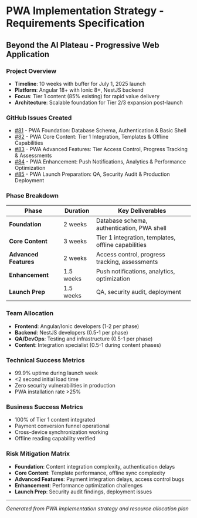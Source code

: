 # PWA Implementation Strategy - Requirements Specification
## Beyond the AI Plateau - Progressive Web Application

### Project Overview
- **Timeline**: 10 weeks with buffer for July 1, 2025 launch
- **Platform**: Angular 18+ with Ionic 8+, NestJS backend
- **Focus**: Tier 1 content (85% existing) for rapid value delivery
- **Architecture**: Scalable foundation for Tier 2/3 expansion post-launch

### GitHub Issues Created
- [#81](https://github.com/amysoft-digital-tech/amysoft.tech/issues/81) - PWA Foundation: Database Schema, Authentication & Basic Shell
- [#82](https://github.com/amysoft-digital-tech/amysoft.tech/issues/82) - PWA Core Content: Tier 1 Integration, Templates & Offline Capabilities
- [#83](https://github.com/amysoft-digital-tech/amysoft.tech/issues/83) - PWA Advanced Features: Tier Access Control, Progress Tracking & Assessments
- [#84](https://github.com/amysoft-digital-tech/amysoft.tech/issues/84) - PWA Enhancement: Push Notifications, Analytics & Performance Optimization
- [#85](https://github.com/amysoft-digital-tech/amysoft.tech/issues/85) - PWA Launch Preparation: QA, Security Audit & Production Deployment

### Phase Breakdown
| Phase | Duration | Key Deliverables |
|-------|----------|------------------|
| **Foundation** | 2 weeks | Database schema, authentication, PWA shell |
| **Core Content** | 3 weeks | Tier 1 integration, templates, offline capabilities |
| **Advanced Features** | 2 weeks | Access control, progress tracking, assessments |
| **Enhancement** | 1.5 weeks | Push notifications, analytics, optimization |
| **Launch Prep** | 1.5 weeks | QA, security audit, deployment |

### Team Allocation
- **Frontend**: Angular/Ionic developers (1-2 per phase)
- **Backend**: NestJS developers (0.5-1 per phase)
- **QA/DevOps**: Testing and infrastructure (0.5-1 per phase)
- **Content**: Integration specialist (0.5-1 during content phases)

### Technical Success Metrics
- 99.9% uptime during launch week
- <2 second initial load time
- Zero security vulnerabilities in production
- PWA installation rate >25%

### Business Success Metrics
- 100% of Tier 1 content integrated
- Payment conversion funnel operational
- Cross-device synchronization working
- Offline reading capability verified

### Risk Mitigation Matrix
- **Foundation**: Content integration complexity, authentication delays
- **Core Content**: Template performance, offline sync complexity
- **Advanced Features**: Payment integration delays, access control bugs
- **Enhancement**: Performance optimization challenges
- **Launch Prep**: Security audit findings, deployment issues

---
*Generated from PWA implementation strategy and resource allocation plan*
